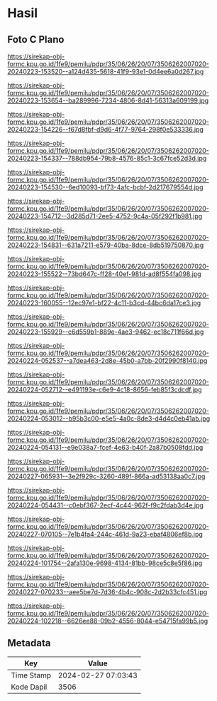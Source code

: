 # Hasil

## Foto C Plano

https://sirekap-obj-formc.kpu.go.id/1fe9/pemilu/pdpr/35/06/26/20/07/3506262007020-20240223-153520--a124d435-5618-41f9-93e1-0d4ee6a0d267.jpg

https://sirekap-obj-formc.kpu.go.id/1fe9/pemilu/pdpr/35/06/26/20/07/3506262007020-20240223-153654--ba289996-7234-4806-8d41-56313a609199.jpg

https://sirekap-obj-formc.kpu.go.id/1fe9/pemilu/pdpr/35/06/26/20/07/3506262007020-20240223-154226--f67d8fbf-d9d6-4f77-9764-298f0e533336.jpg

https://sirekap-obj-formc.kpu.go.id/1fe9/pemilu/pdpr/35/06/26/20/07/3506262007020-20240223-154337--788db954-79b8-4576-85c1-3c67fce52d3d.jpg

https://sirekap-obj-formc.kpu.go.id/1fe9/pemilu/pdpr/35/06/26/20/07/3506262007020-20240223-154530--6ed10093-bf73-4afc-bcbf-2d217679554d.jpg

https://sirekap-obj-formc.kpu.go.id/1fe9/pemilu/pdpr/35/06/26/20/07/3506262007020-20240223-154712--3d285d71-2ee5-4752-9c4a-05f292f1b981.jpg

https://sirekap-obj-formc.kpu.go.id/1fe9/pemilu/pdpr/35/06/26/20/07/3506262007020-20240223-154831--631a7211-e579-40ba-8dce-8db519750870.jpg

https://sirekap-obj-formc.kpu.go.id/1fe9/pemilu/pdpr/35/06/26/20/07/3506262007020-20240223-155522--73bd647c-ff28-40ef-981d-ad8f554fa098.jpg

https://sirekap-obj-formc.kpu.go.id/1fe9/pemilu/pdpr/35/06/26/20/07/3506262007020-20240223-160055--12ec97e1-bf22-4c11-b3cd-44bc6da17ce3.jpg

https://sirekap-obj-formc.kpu.go.id/1fe9/pemilu/pdpr/35/06/26/20/07/3506262007020-20240223-155929--c6d559b1-889e-4ae3-9462-ec18c711f66d.jpg

https://sirekap-obj-formc.kpu.go.id/1fe9/pemilu/pdpr/35/06/26/20/07/3506262007020-20240224-052537--a7dea463-2d8e-45b0-a7bb-20f2990f8140.jpg

https://sirekap-obj-formc.kpu.go.id/1fe9/pemilu/pdpr/35/06/26/20/07/3506262007020-20240224-052712--e491193e-c6e9-4c18-8656-feb85f3cdcdf.jpg

https://sirekap-obj-formc.kpu.go.id/1fe9/pemilu/pdpr/35/06/26/20/07/3506262007020-20240224-053012--b95b3c00-e5e5-4a0c-8de3-d4d4c0eb41ab.jpg

https://sirekap-obj-formc.kpu.go.id/1fe9/pemilu/pdpr/35/06/26/20/07/3506262007020-20240224-054131--e9e038a7-fcef-4e63-b40f-2a87b0508fdd.jpg

https://sirekap-obj-formc.kpu.go.id/1fe9/pemilu/pdpr/35/06/26/20/07/3506262007020-20240227-065931--3e2f929c-3260-489f-866a-ad53138aa0c7.jpg

https://sirekap-obj-formc.kpu.go.id/1fe9/pemilu/pdpr/35/06/26/20/07/3506262007020-20240224-054431--c0ebf367-2ecf-4c44-962f-f9c2fdab3d4e.jpg

https://sirekap-obj-formc.kpu.go.id/1fe9/pemilu/pdpr/35/06/26/20/07/3506262007020-20240227-070105--7e1b4fa4-244c-461d-9a23-ebaf4806ef8b.jpg

https://sirekap-obj-formc.kpu.go.id/1fe9/pemilu/pdpr/35/06/26/20/07/3506262007020-20240224-101754--2afa130e-9698-4134-81bb-98ce5c8e5f86.jpg

https://sirekap-obj-formc.kpu.go.id/1fe9/pemilu/pdpr/35/06/26/20/07/3506262007020-20240227-070233--aee5be7d-7d36-4b4c-908c-2d2b33cfc451.jpg

https://sirekap-obj-formc.kpu.go.id/1fe9/pemilu/pdpr/35/06/26/20/07/3506262007020-20240224-102218--6626ee88-09b2-4556-8044-e54715fa99b5.jpg


## Metadata

| Key        | Value               |
| ---------- | ------------------- |
| Time Stamp | 2024-02-27 07:03:43 |
| Kode Dapil | 3506                |



